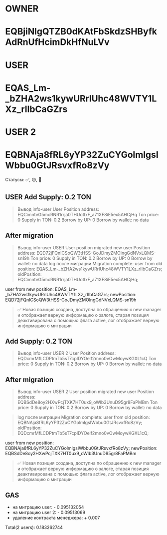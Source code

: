 
# OWNER 
# EQBjiNlgQTZB0dKAtFbSkdzSHByfkAdRnUfHcimDkHfNuLVv
# USER
# EQAS_Lm-_bZHA2ws1kywURrlUhc48WVTY1LXz_rlIbCaGZrs
# USER 2
# EQBNAja8fRL6yYP32ZuCYGolmlgsIWbbu0GtJRsvxfRo8zVy

Статусы: ✅, 🟡, 🔴

## USER Add Supply: 0.2 TON
> Вывод info-user
User Position address:   EQCimntvG5mcRNR1rrja0THUotIxF_a71XF8iE5ex5AHCjHq
Ton price:         0
Supply in TON:     0.2
Borrow by UP:      0
Borrow by wallet: no data

## After migration
> Вывод info-user USER
User position migrated 
new user Position address:   EQD72jFQnICSoQW3tHSS-GoJDmyZMOlngGdNVxLQMS-sn19h 
Ton price:         0
Supply in TON:     0.2
Borrow by UP:      0
Borrow by wallet: no data
> log после миграции
Migration complete: 
user from old position: EQAS_Lm-_bZHA2ws1kywURrlUhc48WVTY1LXz_rlIbCaGZrs;
oldPosition: EQCimntvG5mcRNR1rrja0THUotIxF_a71XF8iE5ex5AHCjHq;

user from new position: EQAS_Lm-_bZHA2ws1kywURrlUhc48WVTY1LXz_rlIbCaGZrs; 
newPosition: EQD72jFQnICSoQW3tHSS-GoJDmyZMOlngGdNVxLQMS-sn19h

> ✅ Новая позиция создана, доступна по обращению к new manager и отображает верную информацию о залоге, старая позиция деактивирована с помощью флага active, лог отображает верную информацию о миграции

## Add Supply: 0.2 TON
> Вывод info-user USER 2
User Position address:   EQDcmrMfLCDPtmTb5sT7cpIDYOelf2mno0vOwMoywKGXL1cQ
Ton price:         0
Supply in TON:     0.2
Borrow by UP:      0
Borrow by wallet: no data

## After migration
> Вывод info-user USER 2
User position migrated 
new user Position address:   EQBSdDe8oy2HXwPcjTXK7HT0ux9_oWlb3UnuD95gr8FaPMBm
Ton price:         0
Supply in TON:     0.2
Borrow by UP:      0
Borrow by wallet: no data

> log после миграции
Migration complete: 
user from old position: EQBNAja8fRL6yYP32ZuCYGolmlgsIWbbu0GtJRsvxfRo8zVy;
oldPosition: EQDcmrMfLCDPtmTb5sT7cpIDYOelf2mno0vOwMoywKGXL1cQ;

user from new position: EQBNAja8fRL6yYP32ZuCYGolmlgsIWbbu0GtJRsvxfRo8zVy; 
newPosition: EQBSdDe8oy2HXwPcjTXK7HT0ux9_oWlb3UnuD95gr8FaPMBm

> ✅ Новая позиция создана, доступна по обращению к new manager и отображает верную информацию о залоге, старая позиция деактивирована с помощью флага active, лог отображает верную информацию о миграции


## GAS
- на миграцию user: - 0.095132054
- на миграцию user 2: - 0.09513069
- удаление контракта менеджера: + 0.007

Total(2 users): 0.183262744

